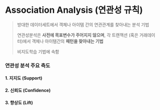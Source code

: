 # Association Analysis (연관성 규칙)

>방대한 데이터세트에서 객체나 아이템 간의 연관관계를 찾아내는 분석 기법
>
>연관성분석은 **사전에 목표변수가 주어지지 않으며**, 각 트랜잭션 (혹은 거래데이터)에서 객체나 아이템간의 **패턴을 찾아내는 기법**
>
>비지도학습 기법에 속함



### 연관성 분석 주요 측도

#### 1. 지지도 (Support)

#### 2. 신뢰도 (Confidence)

#### 3. 향상도 (Lift)







